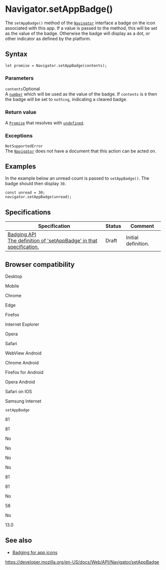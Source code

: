 Navigator.setAppBadge()
=======================

The `setAppBadge()` method of the [`Navigator`](../navigator) interface a badge on the icon associated with this app. If a value is passed to the method, this will be set as the value of the badge. Otherwise the badge will display as a dot, or other indicator as defined by the platform.

Syntax
------

    let promise = Navigator.setAppBadge(contents);

### Parameters

 `contents`<span class="badge inline optional">Optional</span>   
A [`number`](https://developer.mozilla.org/en-US/docs/Web/JavaScript/Reference/Global_Objects/Number) which will be used as the value of the badge. If `contents` is `0` then the badge will be set to `nothing`, indicating a cleared badge.

### Return value

A [`Promise`](https://developer.mozilla.org/en-US/docs/Web/JavaScript/Reference/Global_Objects/Promise) that resolves with [`undefined`](https://developer.mozilla.org/en-US/docs/Web/JavaScript/Reference/Global_Objects/undefined).

### Exceptions

`NotSupportedError`  
The [`Navigator`](../navigator) does not have a document that this action can be acted on.

Examples
--------

In the example below an unread count is passed to `setAppBadge()`. The badge should then display `30`.

    const unread = 30;
    navigator.setAppBadge(unread);

Specifications
--------------

<table><thead><tr class="header"><th>Specification</th><th>Status</th><th>Comment</th></tr></thead><tbody><tr class="odd"><td><a href="https://w3c.github.io/badging/#setappbadge-method">Badging API<br />
<span class="small">The definition of 'setAppBadge' in that specification.</span></a></td><td><span class="spec-draft">Draft</span></td><td>Initial definition.</td></tr></tbody></table>

Browser compatibility
---------------------

Desktop

Mobile

Chrome

Edge

Firefox

Internet Explorer

Opera

Safari

WebView Android

Chrome Android

Firefox for Android

Opera Android

Safari on IOS

Samsung Internet

`setAppBadge`

81

81

No

No

No

No

81

81

No

58

No

13.0

See also
--------

-   [Badging for app icons](https://web.dev/badging-api/)

<a href="https://developer.mozilla.org/en-US/docs/Web/API/Navigator/setAppBadge" class="_attribution-link">https://developer.mozilla.org/en-US/docs/Web/API/Navigator/setAppBadge</a>
